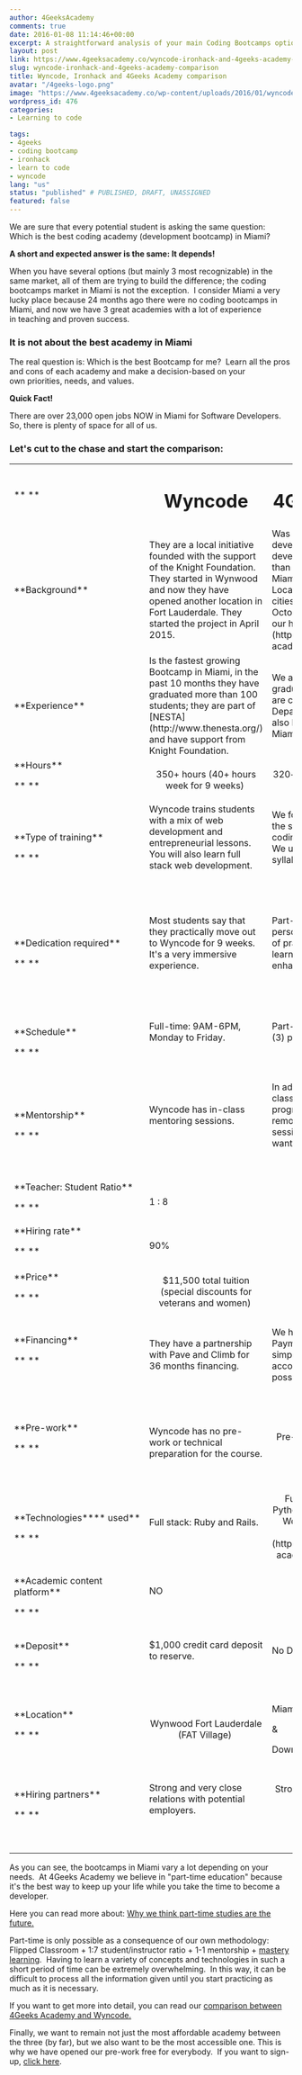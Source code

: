 ```yaml
---
author: 4GeeksAcademy
comments: true
date: 2016-01-08 11:14:46+00:00
excerpt: A straightforward analysis of your main Coding Bootcamps options in Miami.
layout: post
link: https://www.4geeksacademy.co/wyncode-ironhack-and-4geeks-academy-comparison/
slug: wyncode-ironhack-and-4geeks-academy-comparison
title: Wyncode, Ironhack and 4Geeks Academy comparison
avatar: "/4geeks-logo.png"
image: "https://www.4geeksacademy.co/wp-content/uploads/2016/01/wyncode4geeksironhack.jpeg"
wordpress_id: 476
categories:
- Learning to code

tags:
- 4geeks
- coding bootcamp
- ironhack
- learn to code
- wyncode
lang: "us"
status: "published" # PUBLISHED, DRAFT, UNASSIGNED
featured: false
---
```


We are sure that every potential student is asking the same question:  Which is the best coding academy (development bootcamp) in Miami?

**A short and expected answer is the same: It depends!**

When you have several options (but mainly 3 most recognizable) in the same market, all of them are trying to build the difference; the coding bootcamps market in Miami is not the exception.  I consider Miami a very lucky place because 24 months ago there were no coding bootcamps in Miami, and now we have 3 great academies with a lot of experience in teaching and proven success.


### It is not about the best academy in Miami


The real question is: Which is the best Bootcamp for me?  Learn all the pros and cons of each academy and make a decision-based on your own priorities, needs, and values.

**Quick Fact!**

There are over 23,000 open jobs NOW in Miami for Software Developers.  So, there is plenty of space for all of us.


### Let's cut to the chase and start the comparison:


<table width="100%" class="table table-striped" >
<tbody >
<tr >

<td width="117" >** **
</td>

<td width="117" style="text-align: center;" >


# **Wyncode**



</td>

<td width="117" style="text-align: center;" >


# **4Geeks Academy**



</td>

<td width="117" style="text-align: center;" >


# **IronHack**



</td>
</tr>
<tr >

<td width="117" >**Background**
</td>

<td width="117" >They are a local initiative founded with the support of the Knight Foundation. They started in Wynwood and now they have opened another location in Fort Lauderdale. They started the project in April 2015.
</td>

<td width="117" >Was born out the necessity of developers at 4Geeks, a software development company with more than 9 years of experience. We are a Miami based Bootcamp, with 5 Locations across three (3) different cities. We launched the company in October 2015. [Learn more about our history here.](https://4geeksacademy.co/4geeks-academy-history/)
</td>

<td width="117" >Miami is the third location for IronHack, they have other locations in Madrid and Barcelona (Spain). They started the project in late 2013. 
</td>
</tr>
<tr >

<td width="117" >**Experience**
</td>

<td width="117" >Is the fastest growing Bootcamp in Miami, in the past 10 months they have graduated more than 100 students; they are part of [NESTA](http://www.thenesta.org/) and have support from Knight Foundation.
</td>

<td width="117" >We already have more than 300 graduates across 5 Locations. We are certified by the Florida Department of Education, and we also have a strong alliance with Miami Dade College. 
</td>

<td width="117" >IronHack is pretty known in Spain, if not the best; they are one of the top bootcamps there, with courses in Barcelona and Madrid.
</td>
</tr>
<tr >

<td width="117" >**Hours**

** **
</td>

<td width="117" style="text-align: center;" >350+ hours
(40+ hours week for 9 weeks) 
</td>

<td width="117" style="text-align: center;" >320+ hours
(25+ hours per week for 14 weeks) 
</td>

<td width="117" style="text-align: center;" >360+ hours 
(40+ hours per week for 8 weeks) 
</td>
</tr>
<tr >

<td width="117" >**Type of training**

** **
</td>

<td width="117" >Wyncode trains students with a mix of web development and entrepreneurial lessons. You will also learn full stack web development.

 
</td>

<td width="117" >We focus all our energy on getting the students ready for real life coding jobs in web development.  We use a full stack web development syllabus.

 
</td>

<td width="117" >They also focus all their energy on preparing students for web development, with a full stack web development syllabus.


</td>
</tr>
<tr >

<td width="117" >**Dedication required**

** **
</td>

<td width="117" >Most students say that they practically move out to Wyncode for 9 weeks.  It's a very immersive experience.

 
</td>

<td width="117" >Part-time focused.  10 hours of in-person classes and 10+ hours more of practice, building projects and learning all the content designed to enhance your career. 

 
</td>

<td width="117" >IronHack says that you need 110% dedication to the course; you cannot do anything else for 9 weeks.

 
</td>
</tr>
<tr >

<td width="117" >**Schedule**

** **
</td>

<td width="117" >Full-time: 9AM-6PM, Monday to Friday.

 
</td>

<td width="117" >Part-time: 6PM-9PM, three classes (3) per week. 

 
</td>

<td width="117" >Full-time: 9AM-8PM, Monday to Friday.

 
</td>
</tr>
<tr >

<td width="117" >**Mentorship**

** **
</td>

<td width="117" >Wyncode has in-class mentoring sessions.

 
</td>

<td width="117" >In addition to the in-class mentorship, we have a special program in which you can ask for a remote one-on-one mentoring session whenever and wherever you want.

 
</td>

<td width="117" >IronHack has in-class mentoring sessions.

 
</td>
</tr>
<tr >

<td width="117" >**Teacher: Student Ratio**

** **
</td>

<td width="117" >


1 : 8






</td>

<td width="117" style="text-align: center;" >1 : 7


</td>

<td width="117" >


1 : 8






</td>
</tr>
<tr >

<td width="117" >**Hiring rate**

** **
</td>

<td width="117" >


90%






</td>

<td width="117" style="text-align: center;" >90%


</td>

<td width="117" >


92%






</td>
</tr>
<tr >

<td width="117" >**Price**

** **
</td>

<td width="117" style="text-align: center;" >$11,500 total tuition
(special discounts for veterans and women) 
</td>

<td width="117" style="text-align: center;" >$6,000 total tuition
</td>

<td width="117" style="text-align: center;" >$11,000 total tuition
($500+ Scholarships may apply) 
</td>
</tr>
<tr >

<td width="117" >**Financing**

** **
</td>

<td width="117" >They have a partnership with Pave and Climb for 36 months financing. 
</td>

<td width="117" >We have our very own Extended Payment Plan. You apply to a very simple process designed to accommodate your financial possibilities. 
</td>

<td width="117" >Financing information available upon request.

 
</td>
</tr>
<tr >

<td width="117" >**Pre-work**

** **
</td>

<td width="117" >


Wyncode has no pre-work or technical preparation for the course.



</td>

<td width="117" style="text-align: center;" >Pre-work is already included in the Tuition Fee.
</td>

<td width="117" >


IronHack has a paid pre-work for all their students:
3+ weeks, remote and part-time.


 
</td>
</tr>
<tr >

<td width="117" >**Technologies**** used**

** **
</td>

<td width="117" >


Full stack:
Ruby and Rails.




 



</td>

<td width="117" style="text-align: center;" >Full stack:
JavaScript, ReactJS, PythonPHP and WordPress, PHP and WordPress
([Learn here why we teach PHP](https://4geeksacademy.co/4geeks-academy-teaches-php-backend-language/))
</td>

<td width="117" >


Full stack:
Ruby, JavaScript, and Rails.


 
</td>
</tr>
<tr >

<td width="117" >**Academic content platform**

** **
</td>

<td width="117" >


NO




 



</td>

<td width="117" style="text-align: center;" >YES

 
</td>

<td width="117" >


NO




 



</td>
</tr>
<tr >

<td width="117" >**Deposit**

** **
</td>

<td width="117" >


$1,000 credit card deposit to reserve.




 



</td>

<td width="117" >


No Deposit!




 



</td>

<td width="117" >                             $1,000 deposit.

 
</td>
</tr>
<tr >

<td width="117" >**Location**

** **
</td>

<td width="117" style="text-align: center;" >Wynwood
Fort Lauderdale (FAT Village) 
</td>

<td width="117" >


Miami Dade College 




&




Downtown Miami (Starthub) 



</td>

<td width="117" >


Downtown (Building.co)




 



</td>
</tr>
<tr >

<td width="117" >**Hiring partners**

** **
</td>

<td width="117" >


Strong and very close relations with potential employers.




 



</td>

<td width="117" style="text-align: center;" >Strong and very close relations with potential employers.

 
</td>

<td width="117" >


Strong and very close relations with potential employers.




 



</td>
</tr>
</tbody>
</table>
As you can see, the bootcamps in Miami vary a lot depending on your needs.  At 4Geeks Academy we believe in "part-time education" because it's the best way to keep up your life while you take the time to become a developer.

Here you can read more about: [Why we think part-time studies are the future.](https://4geeksacademy.co/one-on-one-mentorship-program-of-4geeks-academy/)

Part-time is only possible as a consequence of our own methodology: Flipped Classroom + 1:7 student/instructor ratio + 1-1 mentorship + [mastery learning](http://www.nyu.edu/classes/keefer/waoe/motamediv.htm).  Having to learn a variety of concepts and technologies in such a short period of time can be extremely overwhelming.  In this way, it can be difficult to process all the information given until you start practicing as much as it is necessary.

If you want to get more into detail, you can read our [comparison between 4Geeks Academy and Wyncode.](https://4geeksacademy.co/wyncode-vs-4geeks-academy-programming-bootcamp-better-investment/)

Finally, we want to remain not just the most affordable academy between the three (by far), but we also want to be the most accessible one. This is why we have opened our pre-work free for everybody.  If you want to sign-up, [click here](https://4geeksacademy.co/course/web-development-parttime/).
